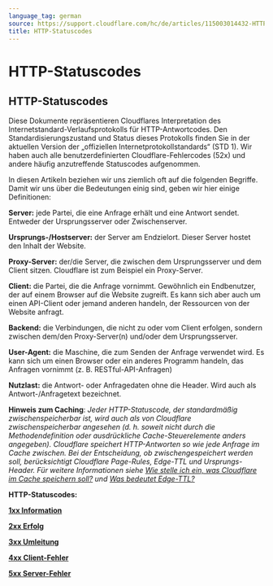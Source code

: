 ```yaml
---
language_tag: german
source: https://support.cloudflare.com/hc/de/articles/115003014432-HTTP-Statuscodes
title: HTTP-Statuscodes 
---
```


# HTTP-Statuscodes 

## HTTP-Statuscodes

Diese Dokumente repräsentieren Cloudflares Interpretation des Internetstandard-Verlaufsprotokolls für HTTP-Antwortcodes. Den Standardisierungszustand und Status dieses Protokolls finden Sie in der aktuellen Version der „offiziellen Internetprotokollstandards“ (STD 1). Wir haben auch alle benutzerdefinierten Cloudflare-Fehlercodes (52x) und andere häufig anzutreffende Statuscodes aufgenommen.

In diesen Artikeln beziehen wir uns ziemlich oft auf die folgenden Begriffe. Damit wir uns über die Bedeutungen einig sind, geben wir hier einige Definitionen:

**Server:** jede Partei, die eine Anfrage erhält und eine Antwort sendet. Entweder der Ursprungsserver oder Zwischenserver.

**Ursprungs-/Hostserver:** der Server am Endzielort. Dieser Server hostet den Inhalt der Website.

**Proxy-Server:** der/die Server, die zwischen dem Ursprungsserver und dem Client sitzen. Cloudflare ist zum Beispiel ein Proxy-Server.

**Client:** die Partei, die die Anfrage vornimmt. Gewöhnlich ein Endbenutzer, der auf einem Browser auf die Website zugreift. Es kann sich aber auch um einen API-Client oder jemand anderen handeln, der Ressourcen von der Website anfragt.

**Backend:** die Verbindungen, die nicht zu oder vom Client erfolgen, sondern zwischen dem/den Proxy-Server(n) und/oder dem Ursprungsserver.

**User-Agent:** die Maschine, die zum Senden der Anfrage verwendet wird. Es kann sich um einen Browser oder ein anderes Programm handeln, das Anfragen vornimmt (z. B. RESTful-API-Anfragen)

**Nutzlast:** die Antwort- oder Anfragedaten ohne die Header. Wird auch als Antwort-/Anfragetext bezeichnet.

**Hinweis zum Caching**: _Jeder HTTP-Statuscode, der standardmäßig zwischenspeicherbar ist, wird auch als von Cloudflare zwischenspeicherbar angesehen (d. h. soweit nicht durch die Methodendefinition oder ausdrückliche Cache-Steuerelemente anders angegeben). Cloudflare speichert HTTP-Antworten so wie jede Anfrage im Cache zwischen. Bei der Entscheidung, ob zwischengespeichert werden soll, berücksichtigt Cloudflare Page-Rules, Edge-TTL und Ursprungs-Header. Für weitere Informationen siehe [Wie stelle ich ein, was Cloudflare im Cache speichern soll?](https://support.cloudflare.com/hc/en-us/articles/202775670-How-Do-I-Tell-CloudFlare-What-to-Cache-) und [Was bedeutet Edge-TTL?](https://support.cloudflare.com/hc/en-us/articles/200168376)_

**HTTP-Statuscodes:**

**[1xx Information](https://support.cloudflare.com/hc/en-us/articles/115003013892/)**

**[2xx Erfolg](https://support.cloudflare.com/hc/en-us/articles/115003014192)**

**[3xx Umleitung](https://support.cloudflare.com/hc/en-us/articles/115003011091/)**

**[4xx Client-Fehler](https://support.cloudflare.com/hc/en-us/articles/115003014512/)**

**[5xx Server-Fehler](https://support.cloudflare.com/hc/en-us/articles/115003011431/)**

